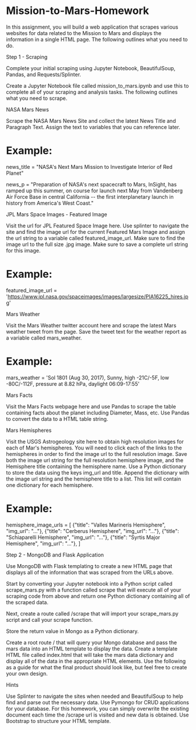 # Mission-to-Mars-Homework
In this assignment, you will build a web application that scrapes various websites for data related to the Mission to Mars and displays the information in a single HTML page. The following outlines what you need to do.


Step 1 - Scraping

Complete your initial scraping using Jupyter Notebook, BeautifulSoup, Pandas, and Requests/Splinter.


Create a Jupyter Notebook file called mission_to_mars.ipynb and use this to complete all of your scraping and analysis tasks. The following outlines what you need to scrape.



NASA Mars News


Scrape the NASA Mars News Site and collect the latest News Title and Paragraph Text. Assign the text to variables that you can reference later.


# Example:
news_title = "NASA's Next Mars Mission to Investigate Interior of Red Planet"

news_p = "Preparation of NASA's next spacecraft to Mars, InSight, has ramped up this summer, on course for launch next May from Vandenberg Air Force Base in central California -- the first interplanetary launch in history from America's West Coast."

JPL Mars Space Images - Featured Image


Visit the url for JPL Featured Space Image here.
Use splinter to navigate the site and find the image url for the current Featured Mars Image and assign the url string to a variable called featured_image_url.
Make sure to find the image url to the full size .jpg image.
Make sure to save a complete url string for this image.


# Example:
featured_image_url = 'https://www.jpl.nasa.gov/spaceimages/images/largesize/PIA16225_hires.jpg'

Mars Weather


Visit the Mars Weather twitter account here and scrape the latest Mars weather tweet from the page. Save the tweet text for the weather report as a variable called mars_weather.


# Example:
mars_weather = 'Sol 1801 (Aug 30, 2017), Sunny, high -21C/-5F, low -80C/-112F, pressure at 8.82 hPa, daylight 06:09-17:55'

Mars Facts


Visit the Mars Facts webpage here and use Pandas to scrape the table containing facts about the planet including Diameter, Mass, etc.
Use Pandas to convert the data to a HTML table string.



Mars Hemispheres


Visit the USGS Astrogeology site here to obtain high resolution images for each of Mar's hemispheres.
You will need to click each of the links to the hemispheres in order to find the image url to the full resolution image.
Save both the image url string for the full resolution hemisphere image, and the Hemisphere title containing the hemisphere name. Use a Python dictionary to store the data using the keys img_url and title.
Append the dictionary with the image url string and the hemisphere title to a list. This list will contain one dictionary for each hemisphere.


# Example:
hemisphere_image_urls = [
    {"title": "Valles Marineris Hemisphere", "img_url": "..."},
    {"title": "Cerberus Hemisphere", "img_url": "..."},
    {"title": "Schiaparelli Hemisphere", "img_url": "..."},
    {"title": "Syrtis Major Hemisphere", "img_url": "..."},
]



Step 2 - MongoDB and Flask Application

Use MongoDB with Flask templating to create a new HTML page that displays all of the information that was scraped from the URLs above.


Start by converting your Jupyter notebook into a Python script called scrape_mars.py with a function called scrape that will execute all of your scraping code from above and return one Python dictionary containing all of the scraped data.

Next, create a route called /scrape that will import your scrape_mars.py script and call your scrape function.


Store the return value in Mongo as a Python dictionary.


Create a root route / that will query your Mongo database and pass the mars data into an HTML template to display the data.
Create a template HTML file called index.html that will take the mars data dictionary and display all of the data in the appropriate HTML elements. Use the following as a guide for what the final product should look like, but feel free to create your own design.








Hints


Use Splinter to navigate the sites when needed and BeautifulSoup to help find and parse out the necessary data.
Use Pymongo for CRUD applications for your database. For this homework, you can simply overwrite the existing document each time the /scrape url is visited and new data is obtained.
Use Bootstrap to structure your HTML template.
